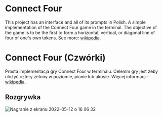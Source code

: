 # Connect Four 
This project has an interface and all of its prompts in Polish. A simple implementation of the Connect Four game in the terminal. The objective of the game is to be the first to form a horizontal, vertical, or diagonal line of four of one's own tokens. See more: [wikipedia](https://en.wikipedia.org/wiki/Connect_Four).

# Connect Four (Czwórki)
Prosta implementacja gry Connect Four w terminalu. Celemm gry jest żeby ułożyć cztery żetony w poziomie, pionie lub ukosie. Więcej informacji: [wikipedia](https://pl.wikipedia.org/wiki/Czwórki).

## Rozgrywka
![Nagranie z ekranu 2022-05-12 o 16 06 32](https://user-images.githubusercontent.com/48216995/168094828-a4759a3d-abb7-4d74-88ab-0975d9b12cc5.gif)
